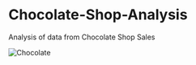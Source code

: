 # Chocolate-Shop-Analysis
Analysis of data from Chocolate Shop Sales

![Chocolate](https://github.com/Subhosmita/Chocolate-Shop-Analysis/assets/161363267/6f5bf5ba-7526-47dc-a558-d4187991d1e2)
